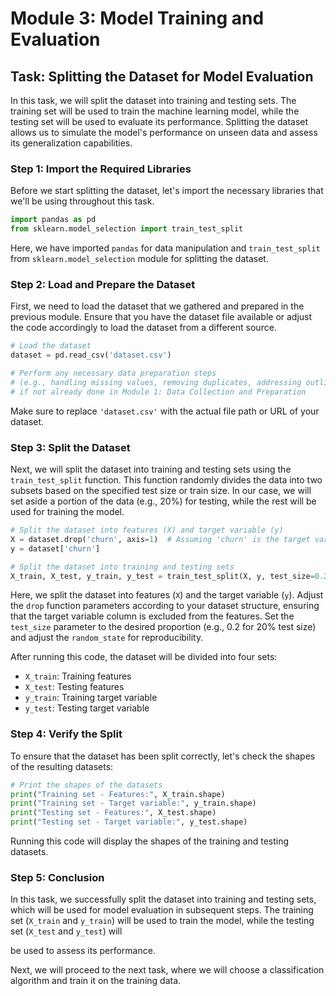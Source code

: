 # Module 3: Model Training and Evaluation

## Task: Splitting the Dataset for Model Evaluation

In this task, we will split the dataset into training and testing sets. The training set will be used to train the machine learning model, while the testing set will be used to evaluate its performance. Splitting the dataset allows us to simulate the model's performance on unseen data and assess its generalization capabilities.

### Step 1: Import the Required Libraries

Before we start splitting the dataset, let's import the necessary libraries that we'll be using throughout this task.

```python
import pandas as pd
from sklearn.model_selection import train_test_split
```

Here, we have imported `pandas` for data manipulation and `train_test_split` from `sklearn.model_selection` module for splitting the dataset.

### Step 2: Load and Prepare the Dataset

First, we need to load the dataset that we gathered and prepared in the previous module. Ensure that you have the dataset file available or adjust the code accordingly to load the dataset from a different source.

```python
# Load the dataset
dataset = pd.read_csv('dataset.csv')

# Perform any necessary data preparation steps
# (e.g., handling missing values, removing duplicates, addressing outliers)
# if not already done in Module 1: Data Collection and Preparation
```

Make sure to replace `'dataset.csv'` with the actual file path or URL of your dataset.

### Step 3: Split the Dataset

Next, we will split the dataset into training and testing sets using the `train_test_split` function. This function randomly divides the data into two subsets based on the specified test size or train size. In our case, we will set aside a portion of the data (e.g., 20%) for testing, while the rest will be used for training the model.

```python
# Split the dataset into features (X) and target variable (y)
X = dataset.drop('churn', axis=1)  # Assuming 'churn' is the target variable column
y = dataset['churn']

# Split the dataset into training and testing sets
X_train, X_test, y_train, y_test = train_test_split(X, y, test_size=0.2, random_state=42)
```

Here, we split the dataset into features (`X`) and the target variable (`y`). Adjust the `drop` function parameters according to your dataset structure, ensuring that the target variable column is excluded from the features. Set the `test_size` parameter to the desired proportion (e.g., 0.2 for 20% test size) and adjust the `random_state` for reproducibility.

After running this code, the dataset will be divided into four sets:
- `X_train`: Training features
- `X_test`: Testing features
- `y_train`: Training target variable
- `y_test`: Testing target variable

### Step 4: Verify the Split

To ensure that the dataset has been split correctly, let's check the shapes of the resulting datasets:

```python
# Print the shapes of the datasets
print("Training set - Features:", X_train.shape)
print("Training set - Target variable:", y_train.shape)
print("Testing set - Features:", X_test.shape)
print("Testing set - Target variable:", y_test.shape)
```

Running this code will display the shapes of the training and testing datasets.

### Step 5: Conclusion

In this task, we successfully split the dataset into training and testing sets, which will be used for model evaluation in subsequent steps. The training set (`X_train` and `y_train`) will be used to train the model, while the testing set (`X_test` and `y_test`) will

 be used to assess its performance.

Next, we will proceed to the next task, where we will choose a classification algorithm and train it on the training data.
